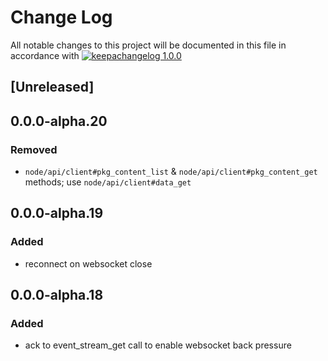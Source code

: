 # Change Log

All notable changes to this project will be documented in this file in
accordance with
[![keepachangelog 1.0.0](https://img.shields.io/badge/keepachangelog-1.0.0-brightgreen.svg)](http://keepachangelog.com/en/1.0.0/)

## \[Unreleased]

## 0.0.0-alpha.20

### Removed

- `node/api/client#pkg_content_list` & `node/api/client#pkg_content_get` methods; use `node/api/client#data_get`

## 0.0.0-alpha.19

### Added

- reconnect on websocket close

## 0.0.0-alpha.18

### Added

- ack to event_stream_get call to enable websocket back pressure

